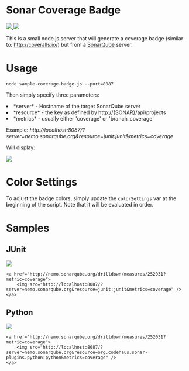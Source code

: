 # Sonar Coverage Badge

<a href="https://travis-ci.org/xeb/sonar-coverage-badge">
<img src="https://api.travis-ci.org/xeb/sonar-coverage-badge.svg?branch=master" />
</a><a href="http://sonar.epicapp.com/dashboard/index/1">
<img src="http://sonarcovbadge.epicapp.com/?server=sonar.epicapp.com&resource=sonar-coverage-badge&metrics=coverage&2=4" />
</a>

This is a small node.js server that will generate a coverage badge (similar to: http://coveralls.io/) but from a <a href="http://sonarqube.org">SonarQube</a> server.

# Usage

```node sample-coverage-badge.js --port=8087```

Then simply specify three parameters:
<li> *server* - Hostname of the target SonarQube server</li>
<li> *resource* - the key as defined by http://{SONAR}/api/projects </li>
<li> *metrics* - usually either 'coverage' or 'branch_coverage' </li>

Example:
*http://localhost:8087/?server=nemo.sonarqube.org&resource=junit:junit&metrics=coverage*

Will display:

<img src="http://sonarcovbadge.epicapp.com/?server=nemo.sonarqube.org&resource=org.codehaus.sonar-plugins.php:parent&metrics=coverage" />


# Color Settings
To adjust the badge colors, simply update the ```colorSettings``` var at the beginning of the script.  Note that it will be evaluated in order.


# Samples

## JUnit

<a href="http://nemo.sonarqube.org/drilldown/measures/252031?metric=coverage">
	<img src="http://sonarcovbadge.epicapp.com/?server=nemo.sonarqube.org&resource=junit:junit&metrics=coverage" />
</a>

```
<a href="http://nemo.sonarqube.org/drilldown/measures/252031?metric=coverage">
	<img src="http://localhost:8087/?server=nemo.sonarqube.org&resource=junit:junit&metrics=coverage" />
</a>
```

## Python

<a href="http://nemo.sonarqube.org/drilldown/measures/690819?metric=coverage">
	<img src="http://sonarcovbadge.epicapp.com/?server=nemo.sonarqube.org&resource=org.codehaus.sonar-plugins.python:python&metrics=coverage" />
</a>

```
<a href="http://nemo.sonarqube.org/drilldown/measures/252031?metric=coverage">
	<img src="http://localhost:8087/?server=nemo.sonarqube.org&resource=org.codehaus.sonar-plugins.python:python&metrics=coverage" />
</a>
```
